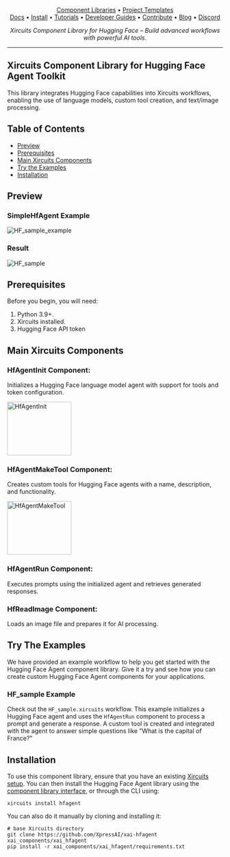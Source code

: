 

<p align="center">
  <a href="https://github.com/XpressAI/xircuits/tree/master/xai_components#xircuits-component-library-list">Component Libraries</a> •
  <a href="https://github.com/XpressAI/xircuits/tree/master/project-templates#xircuits-project-templates-list">Project Templates</a>
  <br>
  <a href="https://xircuits.io/">Docs</a> •
  <a href="https://xircuits.io/docs/Installation">Install</a> •
  <a href="https://xircuits.io/docs/category/tutorials">Tutorials</a> •
  <a href="https://xircuits.io/docs/category/developer-guide">Developer Guides</a> •
  <a href="https://github.com/XpressAI/xircuits/blob/master/CONTRIBUTING.md">Contribute</a> •
  <a href="https://www.xpress.ai/blog/">Blog</a> •
  <a href="https://discord.com/invite/vgEg2ZtxCw">Discord</a>
</p>

<p align="center"><i>Xircuits Component Library for Hugging Face – Build advanced workflows with powerful AI tools.</i></p>

---

## Xircuits Component Library for Hugging Face Agent Toolkit

This library integrates Hugging Face capabilities into Xircuits workflows, enabling the use of language models, custom tool creation, and text/image processing.

## Table of Contents

- [Preview](#preview)
- [Prerequisites](#prerequisites)
- [Main Xircuits Components](#main-xircuits-components)
- [Try the Examples](#try-the-examples)
- [Installation](#installation)

## Preview

### SimpleHfAgent Example

<img src="https://github.com/user-attachments/assets/20bd1e8a-4bca-49f6-84bd-8e9b8843ae55" alt="HF_sample_example"/>

### Result

<img src="https://github.com/user-attachments/assets/e8fc0644-e164-4b9b-82e6-73f452cb4d02" alt="HF_sample"/>

## Prerequisites

Before you begin, you will need:

1. Python 3.9+.
2. Xircuits installed.
3. Hugging Face API token 


## Main Xircuits Components

### HfAgentInit Component:
Initializes a Hugging Face language model agent with support for tools and token configuration.

<img src="https://github.com/user-attachments/assets/58f43acb-3c89-4d53-b5dd-35d3715230dd" alt="HfAgentInit" width="150" height="125" />

### HfAgentMakeTool Component:
Creates custom tools for Hugging Face agents with a name, description, and functionality.

<img src="https://github.com/user-attachments/assets/045023e0-e723-46b6-b7fb-01e9e84b6a64" alt="HfAgentMakeTool" width="150" height="125" />

### HfAgentRun Component:
Executes prompts using the initialized agent and retrieves generated responses.

### HfReadImage Component:
Loads an image file and prepares it for AI processing.

## Try The Examples

We have provided an example workflow to help you get started with the Hugging Face Agent component library. Give it a try and see how you can create custom Hugging Face Agent components for your applications.

### HF_sample Example 

Check out the `HF_sample.xircuits` workflow. This example initializes a Hugging Face agent and uses the `HfAgentRun` component to process a prompt and generate a response. A custom tool is created and integrated with the agent to answer simple questions like "What is the capital of France?"

## Installation
To use this component library, ensure that you have an existing [Xircuits setup](https://xircuits.io/docs/main/Installation). You can then install the Hugging Face Agent library using the [component library interface](https://xircuits.io/docs/component-library/installation#installation-using-the-xircuits-library-interface), or through the CLI using:

```
xircuits install hfagent
```
You can also do it manually by cloning and installing it:
```
# base Xircuits directory
git clone https://github.com/XpressAI/xai-hfagent xai_components/xai_hfagent
pip install -r xai_components/xai_hfagent/requirements.txt 
```